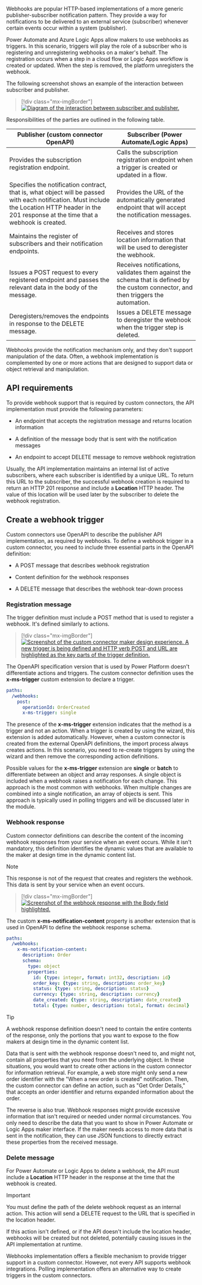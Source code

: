 Webhooks are popular HTTP-based implementations of a more generic publisher-subscriber notification pattern. They provide a way for notifications to be delivered to an external service (subscriber) whenever certain events occur within a system (publisher).

Power Automate and Azure Logic Apps allow makers to use webhooks as triggers. In this scenario, triggers will play the role of a subscriber who is registering and unregistering webhooks on a maker's behalf. The registration occurs when a step in a cloud flow or Logic Apps workflow is created or updated. When the step is removed, the platform unregisters the webhook.

The following screenshot shows an example of the interaction between subscriber and publisher.

> [!div class="mx-imgBorder"]
> [![Diagram of the interaction between subscriber and publisher.](../media/subscriber-publisher-interaction.png)](../media/subscriber-publisher-interaction.png#lightbox)

Responsibilities of the parties are outlined in the following table.

|     Publisher (custom connector OpenAPI)                                                                                                                                                            |     Subscriber (Power Automate/Logic Apps)                                                                                      |
|-----------------------------------------------------------------------------------------------------------------------------------------------------------------------------------------------------|---------------------------------------------------------------------------------------------------------------------------------|
|     Provides the subscription registration endpoint.                                                                                                                                                |     Calls the subscription registration endpoint when a trigger is   created or updated in a flow.                              |
|     Specifies the notification contract, that is, what object will be   passed with each notification.     Must include the Location HTTP header in the 201 response at   the time that a webhook is created.    |     Provides the URL of the automatically generated endpoint that will   accept the notification messages.                      |
|     Maintains the register of subscribers and their notification   endpoints.                                                                                                                       |     Receives and stores location information that will be used to   deregister the webhook.                                     |
|     Issues a POST request to every registered endpoint and passes the   relevant data in the body of the message.                                                                                   |     Receives notifications, validates them against the schema that is defined   by the custom connector, and then triggers the automation.    |
|     Deregisters/removes the endpoints in response to the DELETE message.                                                                                                                                |     Issues a DELETE message to deregister the webhook when the trigger   step is deleted.                                       |

Webhooks provide the notification mechanism only, and they don't support manipulation of the data. Often, a webhook implementation is complemented by one or more actions that are designed to support data or object retrieval and manipulation.

## API requirements

To provide webhook support that is required by custom connectors, the API implementation must provide the following parameters:

-   An endpoint that accepts the registration message and returns location information

-   A definition of the message body that is sent with the notification messages

-   An endpoint to accept DELETE message to remove webhook registration

Usually, the API implementation maintains an internal list of active subscribers, where each subscriber is identified by a unique URL. To return this URL to the subscriber, the successful webhook creation is required to return an HTTP 201 response and include a **Location** HTTP header. The value of this location will be used later by the subscriber to delete the webhook registration.

## Create a webhook trigger

Custom connectors use OpenAPI to describe the publisher API implementation, as required by webhooks. To define a webhook trigger in a custom connector, you need to include three essential parts in the OpenAPI definition:

-   A POST message that describes webhook registration

-   Content definition for the webhook responses

-   A DELETE message that describes the webhook tear-down process

### Registration message

The trigger definition must include a POST method that is used to register a webhook. It's defined similarly to actions.

> [!div class="mx-imgBorder"]
> [![Screenshot of the custom connector maker design experience. A new trigger is being defined and HTTP verb POST and URL are highlighted as the key parts of the trigger definition.](../media/trigger-post-method.png)](../media/trigger-post-method.png#lightbox)

The OpenAPI specification version that is used by Power Platform doesn't differentiate actions and triggers. The custom connector definition uses the **x-ms-trigger** custom extension to declare a trigger.

```yaml
paths:
  /webhooks:
    post:
      operationId: OrderCreated
      x-ms-trigger: single
```

The presence of the **x-ms-trigger** extension indicates that the method is a trigger and not an action. When a trigger is created by using the wizard, this extension is added automatically. However, when a custom connector is created from the external OpenAPI definitions, the import process always creates actions. In this scenario, you need to re-create triggers by using the wizard and then remove the corresponding action definitions.

Possible values for the **x-ms-trigger** extension are **single** or **batch** to differentiate between an object and array responses. A single object is included when a webhook raises a notification for each change. This approach is the most common with webhooks. When multiple changes are combined into a single notification, an array of objects is sent. This approach is typically used in polling triggers and will be discussed later in the module.

### Webhook response

Custom connector definitions can describe the content of the incoming webhook responses from your service when an event occurs. While it isn't mandatory, this definition identifies the dynamic values that are available to the maker at design time in the dynamic content list.

> [!NOTE]
> This response is not of the request that creates and registers the webhook. This data is sent by your service when an event occurs.

> [!div class="mx-imgBorder"]
> [![Screenshot of the webhook response with the Body field highlighted.](../media/webhook-response.png)](../media/webhook-response.png#lightbox)

The custom **x-ms-notification-content** property is another extension that is used in OpenAPI to define the webhook response schema.

```yaml
paths:
  /webhooks:
    x-ms-notification-content:
      description: Order
      schema:
        type: object
        properties:
          id: {type: integer, format: int32, description: id}
          order_key: {type: string, description: order_key}
          status: {type: string, description: status}
          currency: {type: string, description: currency}
          date_created: {type: string, description: date_created}
          total: {type: number, description: total, format: decimal}
```

> [!TIP]
> A webhook response definition doesn't need to contain the entire contents of the response, only the portions that you want to expose to the flow makers at design time in the dynamic content list.

Data that is sent with the webhook response doesn't need to, and might not, contain all properties that you need from the underlying object. In these situations, you would want to create other actions in the custom connector for information retrieval. For example, a web store might only send a new order identifier with the "When a new order is created" notification. Then, the custom connector can define an action, such as "Get Order Details," that accepts an order identifier and returns expanded information about the order.

The reverse is also true. Webhook responses might provide excessive information that isn't required or needed under normal circumstances. You only need to describe the data that you want to show in Power Automate or Logic Apps maker interface. If the maker needs access to more data that is sent in the notification, they can use JSON functions to directly extract these properties from the received message.

### Delete message

For Power Automate or Logic Apps to delete a webhook, the API must include a **Location** HTTP header in the response at the time that the webhook is created.

> [!IMPORTANT]
> You must define the path of the delete webhook request as an internal action. This action will send a DELETE request to the URL that is specified in the location header.

If this action isn't defined, or if the API doesn't include the location header, webhooks will be created but not deleted, potentially causing issues in the API implementation at runtime.

Webhooks implementation offers a flexible mechanism to provide trigger support in a custom connector. However, not every API supports webhook integrations. Polling implementation offers an alternative way to create triggers in the custom connectors.
